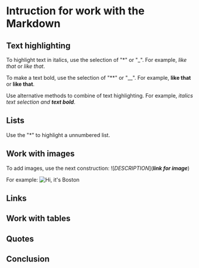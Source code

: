# Intruction for work with the Markdown

## Text highlighting

To highlight text in italics, use the selection of "*" or "_". For example, *like that* or _like that_.

To make a text bold, use the selection of "**" or "__". For example, **like that** or __like that__.

Use alternative methods to combine of text highlighting. For example, _italics text selection and **text bold**_.

## Lists

Use the "*" to highlight a unnumbered list.

## Work with images

To add images, use the next construction: ![*DESCRIPTION*](***link for image***)

For example:
 ![Hi, it's Boston](Boston.png)

## Links

## Work with tables

## Quotes

## Conclusion